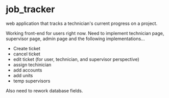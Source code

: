 # job_tracker
web application that tracks a technician's current progress on a project.

Working front-end for users right now. Need to implement technician page, supervisor page, admin page and the following implementations...

- Create ticket
- cancel ticket
- edit ticket (for user, technician, and supervisor perspective)
- assign techinician
- add accounts
- add units
- temp supervisors

Also need to rework database fields.
